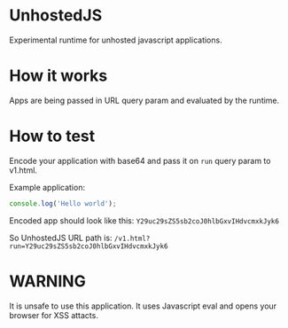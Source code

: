 # UnhostedJS

Experimental runtime for unhosted javascript applications.

# How it works

Apps are being passed in URL query param and evaluated by the runtime.

# How to test

Encode your application with base64 and pass it on `run` query param to v1.html.

Example application:

```js
console.log('Hello world');
```

Encoded app should look like this: `Y29uc29sZS5sb2coJ0hlbGxvIHdvcmxkJyk6`

So UnhostedJS URL path is: `/v1.html?run=Y29uc29sZS5sb2coJ0hlbGxvIHdvcmxkJyk6`


# WARNING

It is unsafe to use this application. It uses Javascript eval and opens your
browser for XSS attacts.
